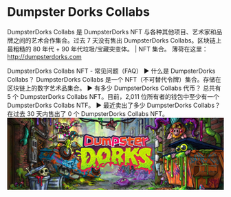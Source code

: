 # Dumpster Dorks Collabs

DumpsterDorks Collabs 是 DumpsterDorks NFT 与各种其他项目、艺术家和品牌之间的艺术合作集合。过去 7 天没有售出 DumpsterDorks Collabs。区块链上最粗糙的 80 年代 + 90 年代垃圾/宝藏突变体。 | NFT 集合。 薄荷在这里：http://dumpsterdorks.com

DumpsterDorks Collabs NFT - 常见问题（FAQ）
▶ 什么是 DumpsterDorks Collabs？
DumpsterDorks Collabs 是一个 NFT（不可替代令牌）集合。存储在区块链上的数字艺术品集合。
▶ 有多少 DumpsterDorks Collabs 代币？
总共有 5 个 DumpsterDorks Collabs NFT。目前，2,011 位所有者的钱包中至少有一个 DumpsterDorks Collabs NTF。
▶ 最近卖出了多少 DumpsterDorks Collabs？
在过去 30 天内售出了 0 个 DumpsterDorks Collabs NFT。
![NFT](1080x360.jpg)






